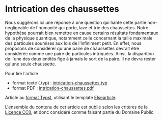 # Intrication des chaussettes

Nous suggérons ici une réponse à une question qui hante cette partie non-négligeable de l'humanité qui porte, lave et trie des chaussettes. Notre hypothèse pourrait bien remettre en cause certains résultats fondamentaux de la physique quantique, notamment celle concernant la taille maximale des particules soumises aux lois de l'infiniment petit. En effet, nous proposons de considérer qu'une paire de chaussettes devrait être considérée comme une paire de particules intriquées. Ainsi, la disparition de l'une des deux entités fige à jamais le sort de la paire. Il ne devra rester qu'une seule chaussette.

Pour lire l'article

* format texte (.typ) : [intrication-chaussettes.typ](intrication-chaussettes.typ)
* format PDF : [intrication-chaussettes.pdf](intrication-chaussettes.pdf)

Article au [format Typst](https://typst.app/), utilisant le template [Elsearticle](https://typst.app/universe/package/elsearticle/).

L'ensemble du contenu de cet article est publié selon les critères de la [Licence CC0](https://creativecommons.org/publicdomain/zero/1.0/), et donc considéré comme faisant partie du Domaine Public.
